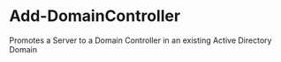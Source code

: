# Add-DomainController
Promotes a Server to a Domain Controller in an existing Active Directory Domain
